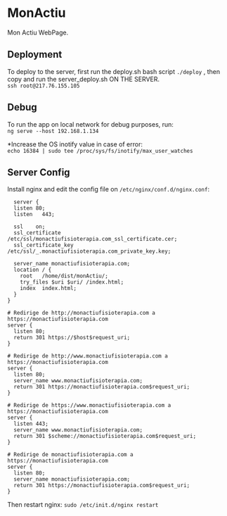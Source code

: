 # MonActiu

Mon Actiu WebPage.  

## Deployment
To deploy to the server, first run the deploy.sh bash script `./deploy` , then copy and run the server_deploy.sh ON THE SERVER.  
`ssh root@217.76.155.105`

## Debug
To run the app on local network for debug purposes, run:  
`ng serve --host 192.168.1.134`  

*Increase the OS inotify value in case of error:  
`echo 16384 | sudo tee /proc/sys/fs/inotify/max_user_watches`


## Server Config
Install nginx and edit the config file on `/etc/nginx/conf.d/nginx.conf`:  
```
  server {
  listen 80;
  listen   443;

  ssl    on;
  ssl_certificate    /etc/ssl/monactiufisioterapia.com_ssl_certificate.cer;
  ssl_certificate_key    /etc/ssl/_.monactiufisioterapia.com_private_key.key;

  server_name monactiufisioterapia.com;
  location / {
    root   /home/dist/monActiu/;
    try_files $uri $uri/ /index.html;
    index  index.html;
  }
}

# Redirige de http://monactiufisioterapia.com a https://monactiufisioterapia.com
server {
  listen 80;
  return 301 https://$host$request_uri;
}

# Redirige de http://www.monactiufisioterapia.com a https://monactiufisioterapia.com
server {
  listen 80;
  server_name www.monactiufisioterapia.com;
  return 301 https://monactiufisioterapia.com$request_uri;
}

# Redirige de https://www.monactiufisioterapia.com a https://monactiufisioterapia.com
server {
  listen 443;
  server_name www.monactiufisioterapia.com;
  return 301 $scheme://monactiufisioterapia.com$request_uri;
}

# Redirige de monactiufisioterapia.com a https://monactiufisioterapia.com
server {
  listen 80;
  server_name monactiufisioterapia.com;
  return 301 https://monactiufisioterapia.com$request_uri;
}
```

Then restart nginx: `sudo /etc/init.d/nginx restart`
